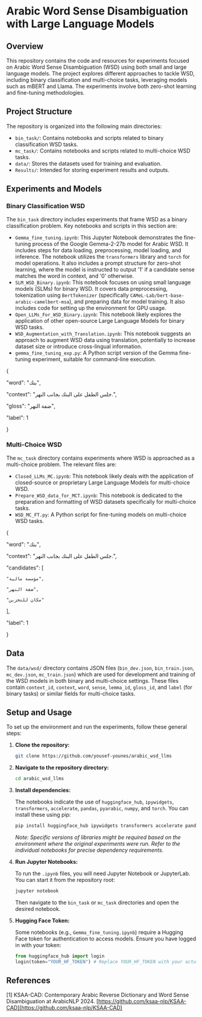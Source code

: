 # Arabic Word Sense Disambiguation with Large Language Models

## Overview

This repository contains the code and resources for experiments focused on Arabic Word Sense Disambiguation (WSD) using both small and large language models. The project explores different approaches to tackle WSD, including binary classification and multi-choice tasks, leveraging models such as mBERT and Llama. The experiments involve both zero-shot learning and fine-tuning methodologies.

## Project Structure

The repository is organized into the following main directories:

*   `bin_task/`: Contains notebooks and scripts related to binary classification WSD tasks.
*   `mc_task/`: Contains notebooks and scripts related to multi-choice WSD tasks.
*   `data/`: Stores the datasets used for training and evaluation.
*   `Results/`: Intended for storing experiment results and outputs.

## Experiments and Models

### Binary Classification WSD

The `bin_task` directory includes experiments that frame WSD as a binary classification problem. Key notebooks and scripts in this section are:

*   `Gemma_fine_tuning.ipynb`: This Jupyter Notebook demonstrates the fine-tuning process of the Google Gemma-2-27b model for Arabic WSD. It includes steps for data loading, preprocessing, model loading, and inference. The notebook utilizes the `transformers` library and `torch` for model operations. It also includes a prompt structure for zero-shot learning, where the model is instructed to output '1' if a candidate sense matches the word in context, and '0' otherwise.
*   `SLM_WSD_Binary.ipynb`: This notebook focuses on using small language models (SLMs) for binary WSD. It covers data preprocessing, tokenization using `BertTokenizer` (specifically `CAMeL-Lab/bert-base-arabic-camelbert-msa`), and preparing data for model training. It also includes code for setting up the environment for GPU usage.
*   `Open_LLMs_For_WSD_Binary.ipynb`: This notebook likely explores the application of other open-source Large Language Models for binary WSD tasks.
*   `WSD_Augmentation_with_Translation.ipynb`: This notebook suggests an approach to augment WSD data using translation, potentially to increase dataset size or introduce cross-lingual information.
*   `gemma_fine_tuning_exp.py`: A Python script version of the Gemma fine-tuning experiment, suitable for command-line execution.

{

  "word": "بنك",
  
  "context": "جلس الطفل على البنك بجانب النهر.",
  
  "gloss": "ضفة النهر",
  
  "label": 1
  
}


### Multi-Choice WSD

The `mc_task` directory contains experiments where WSD is approached as a multi-choice problem. The relevant files are:

*   `Closed_LLMs_MC.ipynb`: This notebook likely deals with the application of closed-source or proprietary Large Language Models for multi-choice WSD.
*   `Prepare_WSD_data_for_MCT.ipynb`: This notebook is dedicated to the preparation and formatting of WSD datasets specifically for multi-choice tasks.
*   `WSD_MC_FT.py`: A Python script for fine-tuning models on multi-choice WSD tasks.

{

  "word": "بنك",
  
  "context": "جلس الطفل على البنك بجانب النهر.",
  
  "candidates": [
  
    "مؤسسة مالية",
    
    "ضفة النهر",
    
    "مكان للتخزين"
    
  ],
  
  "label": 1
  
}

## Data

The `data/wsd/` directory contains JSON files (`bin_dev.json`, `bin_train.json`, `mc_dev.json`, `mc_train.json`) which are used for development and training of the WSD models in both binary and multi-choice settings. These files contain `context_id`, `context`, `word`, `sense`, `lemma_id`, `gloss_id`, and `label` (for binary tasks) or similar fields for multi-choice tasks.

## Setup and Usage

To set up the environment and run the experiments, follow these general steps:

1.  **Clone the repository:**

    ```bash
    git clone https://github.com/yousef-younes/arabic_wsd_llms
    ```

2.  **Navigate to the repository directory:**

    ```bash
    cd arabic_wsd_llms
    ```

3.  **Install dependencies:**

    The notebooks indicate the use of `huggingface_hub`, `ipywidgets`, `transformers`, `accelerate`, `pandas`, `pyarabic`, `numpy`, and `torch`. You can install these using pip:

    ```bash
    pip install huggingface_hub ipywidgets transformers accelerate pandas pyarabic numpy torch
    ```

    *Note: Specific versions of libraries might be required based on the environment where the original experiments were run. Refer to the individual notebooks for precise dependency requirements.*

4.  **Run Jupyter Notebooks:**

    To run the `.ipynb` files, you will need Jupyter Notebook or JupyterLab. You can start it from the repository root:

    ```bash
    jupyter notebook
    ```

    Then navigate to the `bin_task` or `mc_task` directories and open the desired notebook.

5.  **Hugging Face Token:**

    Some notebooks (e.g., `Gemma_fine_tuning.ipynb`) require a Hugging Face token for authentication to access models. Ensure you have logged in with your token:

    ```python
    from huggingface_hub import login
    login(token="YOUR_HF_TOKEN") # Replace YOUR_HF_TOKEN with your actual token
    ```

## References

[1] KSAA-CAD: Contemporary Arabic Reverse Dictionary and Word Sense Disambiguation at ArabicNLP 2024. [https://github.com/ksaa-nlp/KSAA-CAD](https://github.com/ksaa-nlp/KSAA-CAD)
